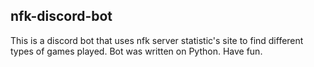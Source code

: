 ## nfk-discord-bot
This is a discord bot that uses nfk server statistic's site to find different types of games played. Bot was written on Python. Have fun.
